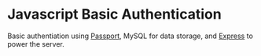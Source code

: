 # Javascript Basic Authentication

Basic authentiation using [Passport](http://passportjs.org/), MySQL for data storage, and [Express](https://expressjs.com/) to power the server.
